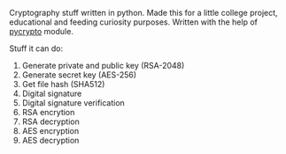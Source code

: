 Cryptography stuff written in python. Made this for a little college project, educational and feeding curiosity purposes.
Written with the help of [pycrypto](https://github.com/dlitz/pycrypto) module.

Stuff it can do:

1. Generate private and public key (RSA-2048)
2. Generate secret key (AES-256)
3. Get file hash (SHA512)
4. Digital signature
5. Digital signature verification
6. RSA encrytion
7. RSA decryption
8. AES encryption
9. AES decryption
